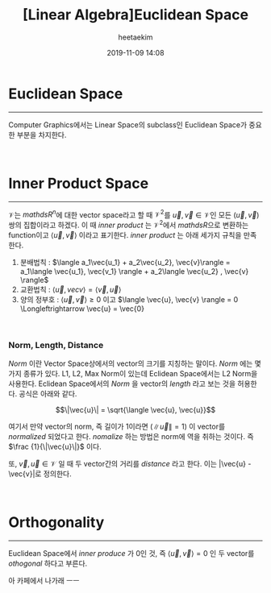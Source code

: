 ﻿---
title: "[Linear Algebra]Euclidean Space"
layout: post
date: 2019-11-09 14:08
image: /assets/images/markdown.jpg
headerImage: false
tag:
- Graphics
- Linear Algebra
- Euclidean Space
category: blog
author: heetaekim
description: Euclidean Space
MathJax: true
---
# Euclidean Space
----
Computer Graphics에서는 Linear Space의 subclass인 Euclidean Space가 중요한 부분을 차지한다.

&nbsp;&nbsp;&nbsp;&nbsp;

# Inner Product Space
----
$\mathcal{V}$는 $mathds{R}^n$에 대한 vector space라고 할 때 $\mathcal{V}^2$를 $\vec{u}, \vec{v} \in \mathcal{V}$인 모든 $(\vec{u}, \vec{v})$ 쌍의 집합이라고 하겠다. 이 때 _inner product_ 는 $\mathcal{V}^2$에서 $mathds{R}$으로 변환하는 function이고 $\langle \vec{u}, \vec{v} \rangle$ 이라고 표기한다. _inner product_ 는 아래 세가지 규칙을 만족한다.

1. 분배법칙 : $\langle a_1\vec{u_1} + a_2\vec{u_2}, \vec{v}\rangle = a_1\langle \vec{u_1}, \vec{v_1} \rangle + a_2\langle \vec{u_2} , \vec{v} \rangle$
2. 교환법칙 : $\langle \vec{u}, vec{v} \rangle = \langle \vec{v} , \vec{u} \rangle$
3. 양의 정부호 : $\langle \vec{u}, \vec{v} \rangle \geq 0$ 이고 $\langle \vec{u}, \vec{v} \rangle = 0 \Longleftrightarrow \vec{u} = \vec{0}

&nbsp;&nbsp;&nbsp;&nbsp;

### Norm, Length, Distance
_Norm_ 이란 Vector Space상에서의 vector의 크기를 지칭하는 말이다. _Norm_ 에는 몇가지 종류가 있다. L1, L2, Max Norm이 있는데 Eclidean Space에서는 L2 Norm을 사용한다. Eclidean Space에서의 _Norm_ 을 vector의 _length_ 라고 보는 것을 허용한다. 공식은 아래와 같다.

$$\|\vec{u}\| = \sqrt{\langle \vec{u}, \vec{u}}$$

여기서 만약 vector의 norm, 즉 길이가 1이라면 ($\|\vec{u}\| = 1$) 이 vector를 _normalized_ 되었다고 한다. _nomalize_ 하는 방법은 norm에 역을 취하는 것이다. 즉 $\frac {1}{\|\vec{u}\|}$ 이다.

또, $\vec{v}, \vec{u} \in \mathcal{V}$ 일 때 두 vector간의 거리를 _distance_ 라고 한다. 이는 \|\vec{u} - \vec{v}\|로 정의한다.

&nbsp;&nbsp;&nbsp;&nbsp;

# Orthogonality
----
Euclidean Space에서 _inner produce_ 가 0인 것, 즉 $\langle \vec{u}, \vec{v} \rangle = 0$ 인 두 vector를 _othogonal_ 하다고 부른다.

아 카페에서 나가래 ㅡㅡ

